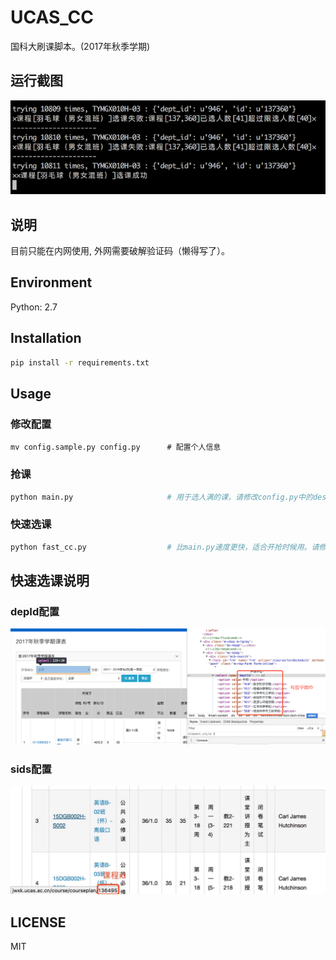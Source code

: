 # UCAS_CC
国科大刷课脚本。(2017年秋季学期)

## 运行截图
![](./screenshot.png)

## 说明
目前只能在内网使用, 外网需要破解验证码（懒得写了）。

## Environment
Python: 2.7

## Installation
``` sh
pip install -r requirements.txt
```

## Usage
### 修改配置
```
mv config.sample.py config.py      # 配置个人信息
```
### 抢课
``` sh
python main.py                     # 用于选人满的课，请修改config.py中的des_courses字段
```
### 快速选课
``` sh
python fast_cc.py                  # 比main.py速度更快，适合开抢时候用。请修改config.py中的
```

## 快速选课说明
### depId配置
![](./note_deptId.png)
### sids配置
![](./note_sids.png)

## LICENSE
MIT